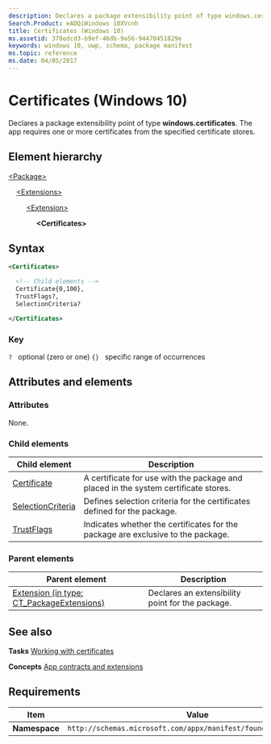 ```yaml
---
description: Declares a package extensibility point of type windows.certificates (Windows 10).
Search.Product: eADQiWindows 10XVcnh
title: Certificates (Windows 10)
ms.assetid: 378edcd3-b9ef-46db-9a56-94470451829e
keywords: windows 10, uwp, schema, package manifest
ms.topic: reference
ms.date: 04/05/2017
---
```


# Certificates (Windows 10)

Declares a package extensibility point of type **windows.certificates**. The app requires one or more certificates from the specified certificate stores.

## Element hierarchy

[\<Package\>](element-package.md)

&nbsp;&nbsp;&nbsp;&nbsp;[\<Extensions\>](element-extensions.md)

&nbsp;&nbsp;&nbsp;&nbsp; &nbsp;&nbsp;&nbsp;&nbsp;[\<Extension\>](element-extension.md)

&nbsp;&nbsp;&nbsp;&nbsp; &nbsp;&nbsp;&nbsp;&nbsp; &nbsp;&nbsp;&nbsp;&nbsp;**\<Certificates\>**

## Syntax

```xml
<Certificates>

  <!-- Child elements -->
  Certificate{0,100},
  TrustFlags?,
  SelectionCriteria?

</Certificates>
```

### Key

`?`   optional (zero or one)
`{}`   specific range of occurrences

## Attributes and elements

### Attributes

None.

### Child elements

| Child element | Description |
|-|-|
| [Certificate](element-certificate.md) | A certificate for use with the package and placed in the system certificate stores. |
| [SelectionCriteria](element-selectioncriteria.md) | Defines selection criteria for the certificates defined for the package. |
| [TrustFlags](element-trustflags.md) | Indicates whether the certificates for the package are exclusive to the package. |

### Parent elements

| Parent element | Description |
|-|-|
| [Extension (in type: CT_PackageExtensions)](element-extension.md) | Declares an extensibility point for the package. |

## See also

**Tasks**
[Working with certificates](/previous-versions/windows/apps/hh465044(v=win.10))

**Concepts**
[App contracts and extensions](/previous-versions/windows/apps/hh464906(v=win.10))

## Requirements

| Item | Value |
|--|--|
| **Namespace** | `http://schemas.microsoft.com/appx/manifest/foundation/windows10` |
